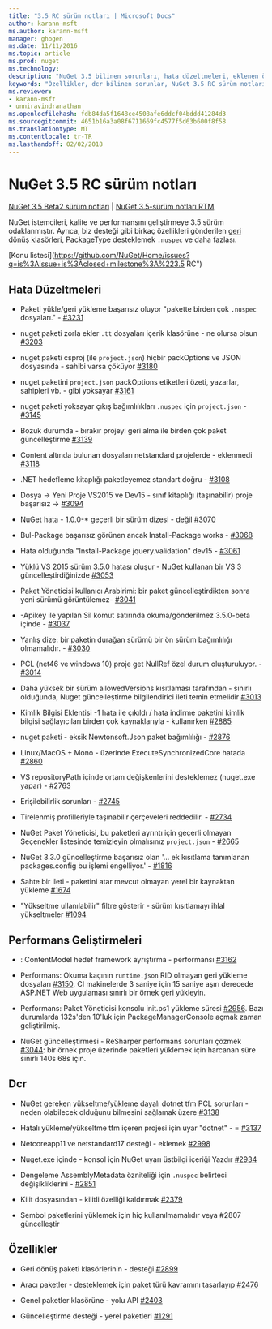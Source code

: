```yaml
---
title: "3.5 RC sürüm notları | Microsoft Docs"
author: karann-msft
ms.author: karann-msft
manager: ghogen
ms.date: 11/11/2016
ms.topic: article
ms.prod: nuget
ms.technology: 
description: "NuGet 3.5 bilinen sorunları, hata düzeltmeleri, eklenen özellikleri ve dcr dahil olmak üzere RC sürüm notları."
keywords: "Özellikler, dcr bilinen sorunlar, NuGet 3.5 RC sürüm notları, hata düzeltmeleri eklendi"
ms.reviewer:
- karann-msft
- unniravindranathan
ms.openlocfilehash: fdb84da5f1648ce4508afe6ddcf04bddd41284d3
ms.sourcegitcommit: 4651b16a3a08f6711669fc4577f5d63b600f8f58
ms.translationtype: MT
ms.contentlocale: tr-TR
ms.lasthandoff: 02/02/2018
---
```

# <a name="nuget-35-rc-release-notes"></a>NuGet 3.5 RC sürüm notları

[NuGet 3.5 Beta2 sürüm notları](../release-notes/nuget-3.5-Beta2.md) | [NuGet 3.5-sürüm notları RTM](../release-notes/nuget-3.5-RTM.md)

NuGet istemcileri, kalite ve performansını geliştirmeye 3.5 sürüm odaklanmıştır. Ayrıca, biz desteği gibi birkaç özellikleri gönderilen [geri dönüş klasörleri](https://github.com/NuGet/Home/issues/2899), [PackageType](https://github.com/NuGet/Home/issues/2476) desteklemek `.nuspec` ve daha fazlası.

[Konu listesi](https://github.com/NuGet/Home/issues?q=is%3Aissue+is%3Aclosed+milestone%3A%223.5 RC")

## <a name="bug-fixes"></a>Hata Düzeltmeleri

* Paketi yükle/geri yükleme başarısız oluyor "pakette birden çok `.nuspec` dosyaları." - [#3231](https://github.com/NuGet/Home/issues/3231)

* nuget paketi zorla ekler `.tt` dosyaları içerik klasörüne - ne olursa olsun [#3203](https://github.com/NuGet/Home/issues/3203)

* nuget paketi csproj (ile `project.json`) hiçbir packOptions ve JSON dosyasında - sahibi varsa çöküyor [#3180](https://github.com/NuGet/Home/issues/3180)

* nuget paketini `project.json` packOptions etiketleri özeti, yazarlar, sahipleri vb. - gibi yoksayar [#3161](https://github.com/NuGet/Home/issues/3161)

* nuget paketi yoksayar çıkış bağımlılıkları `.nuspec` için `project.json`  -  [#3145](https://github.com/NuGet/Home/issues/3145)

* Bozuk durumda - bırakır projeyi geri alma ile birden çok paket güncelleştirme [#3139](https://github.com/NuGet/Home/issues/3139)

* Content altında bulunan dosyaları netstandard projelerde - eklenmedi [#3118](https://github.com/NuGet/Home/issues/3118)

* .NET hedefleme kitaplığı paketleyemez standart doğru - [#3108](https://github.com/NuGet/Home/issues/3108)

* Dosya -> Yeni Proje VS2015 ve Dev15 - sınıf kitaplığı (taşınabilir) proje başarısız -> [#3094](https://github.com/NuGet/Home/issues/3094)

* NuGet hata - 1.0.0-* geçerli bir sürüm dizesi - değil [#3070](https://github.com/NuGet/Home/issues/3070)

* Bul-Package başarısız görünen ancak Install-Package works - [#3068](https://github.com/NuGet/Home/issues/3068)

* Hata olduğunda "Install-Package jquery.validation" dev15 - [#3061](https://github.com/NuGet/Home/issues/3061)

* Yüklü VS 2015 sürüm 3.5.0 hatası oluşur - NuGet kullanan bir VS 3 güncelleştirdiğinizde [#3053](https://github.com/NuGet/Home/issues/3053)

* Paket Yöneticisi kullanıcı Arabirimi: bir paket güncelleştirdikten sonra yeni sürümü görüntülemez- [#3041](https://github.com/NuGet/Home/issues/3041)

* -Apikey ile yapılan Sil komut satırında okuma/gönderilmez 3.5.0-beta içinde - [#3037](https://github.com/NuGet/Home/issues/3037)

* Yanlış dize: bir paketin durağan sürümü bir ön sürüm bağımlılığı olmamalıdır. - [#3030](https://github.com/NuGet/Home/issues/3030)

* PCL (net46 ve windows 10) proje get NullRef özel durum oluşturuluyor. - [#3014](https://github.com/NuGet/Home/issues/3014)

* Daha yüksek bir sürüm allowedVersions kısıtlaması tarafından - sınırlı olduğunda, Nuget güncelleştirme bilgilendirici ileti temin etmelidir [#3013](https://github.com/NuGet/Home/issues/3013)

* Kimlik Bilgisi Eklentisi -1 hata ile çıkıldı / hata indirme paketini kimlik bilgisi sağlayıcıları birden çok kaynaklarıyla - kullanırken [#2885](https://github.com/NuGet/Home/issues/2885)

* nuget paketi - eksik Newtonsoft.Json paket bağımlılığı - [#2876](https://github.com/NuGet/Home/issues/2876)

* Linux/MacOS + Mono - üzerinde ExecuteSynchronizedCore hatada [#2860](https://github.com/NuGet/Home/issues/2860)

* VS repositoryPath içinde ortam değişkenlerini desteklemez (nuget.exe yapar) - [#2763](https://github.com/NuGet/Home/issues/2763)

* Erişilebilirlik sorunları - [#2745](https://github.com/NuGet/Home/issues/2745)

* Tirelenmiş profilleriyle taşınabilir çerçeveleri reddedilir. - [#2734](https://github.com/NuGet/Home/issues/2734)

* NuGet Paket Yöneticisi, bu paketleri ayrıntı için geçerli olmayan Seçenekler listesinde temizleyin olmalısınız `project.json`  -  [#2665](https://github.com/NuGet/Home/issues/2665)

* NuGet 3.3.0 güncelleştirme başarısız olan '... ek kısıtlama tanımlanan packages.config bu işlemi engelliyor.' - [#1816](https://github.com/NuGet/Home/issues/1816)

* Sahte bir ileti - paketini atar mevcut olmayan yerel bir kaynaktan yükleme [#1674](https://github.com/NuGet/Home/issues/1674)

* "Yükseltme ullanılabilir" filtre gösterir - sürüm kısıtlamayı ihlal yükseltmeler [#1094](https://github.com/NuGet/Home/issues/1094)

## <a name="performance-improvements"></a>Performans Geliştirmeleri

* : ContentModel hedef framework ayrıştırma - performansı [#3162](https://github.com/NuGet/Home/issues/3162)

* Performans: Okuma kaçının `runtime.json` RID olmayan geri yükleme dosyaları [#3150](https://github.com/NuGet/Home/issues/3150). CI makinelerde 3 saniye için 15 saniye aşırı derecede ASP.NET Web uygulaması sınırlı bir örnek geri yükleyin.

* Performans: Paket Yöneticisi konsolu init.ps1 yükleme süresi [#2956](https://github.com/NuGet/Home/issues/2956). Bazı durumlarda 132s'den 10'luk için PackageManagerConsole açmak zaman geliştirilmiş.

* NuGet güncelleştirmesi - ReSharper performans sorunları çözmek [#3044](https://github.com/NuGet/Home/issues/3044): bir örnek proje üzerinde paketleri yüklemek için harcanan süre sınırlı 140s 68s için.

## <a name="dcrs"></a>Dcr

* NuGet gereken yükseltme/yükleme dayalı dotnet tfm PCL sorunları - neden olabilecek olduğunu bilmesini sağlamak üzere [#3138](https://github.com/NuGet/Home/issues/3138)

* Hatalı yükleme/yükseltme tfm içeren projesi için uyar "dotnet" - = [#3137](https://github.com/NuGet/Home/issues/3137)

* Netcoreapp11 ve netstandard17 desteği - eklemek [#2998](https://github.com/NuGet/Home/issues/2998)

* Nuget.exe içinde - konsol için NuGet uyarı üstbilgi içeriği Yazdır [#2934](https://github.com/NuGet/Home/issues/2934)

* Dengeleme AssemblyMetadata özniteliği için `.nuspec` belirteci değişikliklerini - [#2851](https://github.com/NuGet/Home/issues/2851)

* Kilit dosyasından - kilitli özelliği kaldırmak [#2379](https://github.com/NuGet/Home/issues/2379)

* Sembol paketlerini yüklemek için hiç kullanılmamalıdır veya #2807 güncelleştir

## <a name="features"></a>Özellikler

* Geri dönüş paketi klasörlerinin - desteği [#2899](https://github.com/NuGet/Home/issues/2899)

* Aracı paketler - desteklemek için paket türü kavramını tasarlayıp [#2476](https://github.com/NuGet/Home/issues/2476)

* Genel paketler klasörüne - yolu API [#2403](https://github.com/NuGet/Home/issues/2403)

* Güncelleştirme desteği - yerel paketleri [#1291](https://github.com/NuGet/Home/issues/1291)
